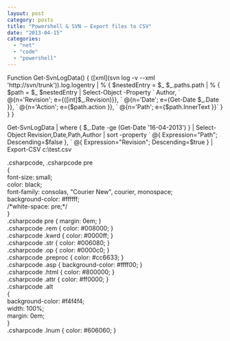 ```yaml
---
layout: post
category: posts
title: "Powershell & SVN – Export files to CSV"
date: "2013-04-15"
categories: 
  - "net"
  - "code"
  - "powershell"
---
```


Function Get\-SvnLogData()
{
    (\[xml\](svn log -v --xml  'http://svn/trunk')).log.logentry | % {
        $nestedEntry = $\_
        $\_.paths.path | % {
            $path = $\_
            $nestedEntry | Select\-Object -Property \`
                Author, \`
                @{n='Revision'; e={(\[int\]$\_.Revision)}}, \`
                @{n='Date';     e={Get-Date $\_.Date  }}, \`
                @{n='Action';   e={$path.action      }}, \`
                @{n='Path';     e={$path.InnerText   }}\`
        }
    }
}

Get\-SvnLogData |
where { $\_.Date -ge (Get\-Date '16-04-2013') } |
Select\-Object  Revision,Date,Path,Author | 
sort -property \`
    @{ Expression="Path";     Descending=$false }, \`
    @{ Expression="Revision"; Descending=$true  } |
Export-CSV c:\\test.csv

.csharpcode, .csharpcode pre<br /> {<br /> font-size: small;<br /> color: black;<br /> font-family: consolas, "Courier New", courier, monospace;<br /> background-color: #ffffff;<br /> /\*white-space: pre;\*/<br /> }<br /> .csharpcode pre { margin: 0em; }<br /> .csharpcode .rem { color: #008000; }<br /> .csharpcode .kwrd { color: #0000ff; }<br /> .csharpcode .str { color: #006080; }<br /> .csharpcode .op { color: #0000c0; }<br /> .csharpcode .preproc { color: #cc6633; }<br /> .csharpcode .asp { background-color: #ffff00; }<br /> .csharpcode .html { color: #800000; }<br /> .csharpcode .attr { color: #ff0000; }<br /> .csharpcode .alt<br /> {<br /> background-color: #f4f4f4;<br /> width: 100%;<br /> margin: 0em;<br /> }<br /> .csharpcode .lnum { color: #606060; }
